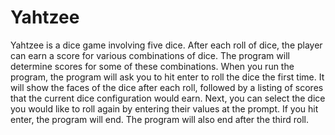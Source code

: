 # Yahtzee

Yahtzee is a dice game involving five dice. After each roll of dice, the player can earn a score for various combinations of dice. The program will determine scores for some of these combinations. When you run the program, the program will ask you to hit enter to roll the dice the first time. It will show the faces of the dice after each roll, followed by a listing of scores that the current dice configuration would earn. Next, you can select the dice you would like to roll again by entering their values at the prompt. If you hit enter, the program will end. The program will also end after the third roll.
